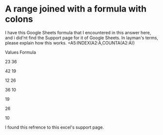 
# A range joined with a formula with colons

I have this Google Sheets formula that I encountered in this answer here, and i did'nt find the Support page for it of Google Sheets.
In layman's terms, please explain how this works.
=A5:INDEX(A2:A,COUNTA(A2:A))







Values
Formula




23
36


42
19


12
26


36
10


19



26



10





I found this refrence to this excel's support page.

        